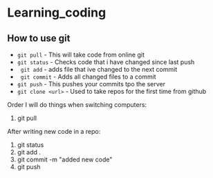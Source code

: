 # Learning_coding
## How to use git
* `git pull` - This will take code from online git
* `git status` - Checks code that i have changed since last push
* ` git add` - adds file that ive changed to the next commit 
* ` git commit` - Adds all changed files to a commit
* `git push` - This pushes your commits tpo the server
* `git clone <url>` - Used to take repos for the first time from github


Order I will do things when switching computers:
1. git pull 

After writing new code in a repo:
1. git status
2. git add . 
3. git commit -m "added new code"
4. git push